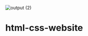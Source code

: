![output (2)](https://user-images.githubusercontent.com/83449998/216812903-1dcc62c9-49c2-4668-a39f-8c6cd7cb6398.png)
# html-css-website
